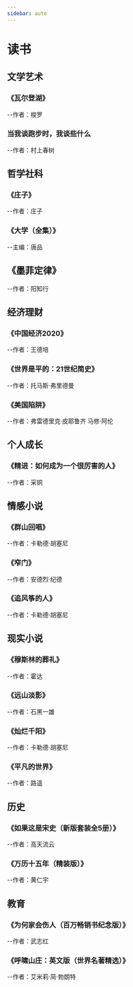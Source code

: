 ```yaml
---
sidebar: auto
---
```

# 读书

## 文学艺术
### 《瓦尔登湖》
--作者：梭罗
### 当我谈跑步时，我谈些什么 
--作者：村上春树

## 哲学社科
### 《庄子》
--作者：庄子
### 《大学（全集）》
--主编：唐品
## 《墨菲定律》
--作者：阳知行


## 经济理财
### 《中国经济2020》
--作者：王德培
### 《世界是平的：21世纪简史》
--作者：托马斯·弗里德曼

### 《美国陷阱》
--作者：弗雷德里克·皮耶鲁齐 马修·阿伦
## 个人成长
### 《精进：如何成为一个很厉害的人》
--作者：采铜

## 情感小说
### 《群山回唱》
--作者：卡勒德·胡塞尼
### 《窄门》
--作者：安德烈·纪德
### 《追风筝的人》
--作者：卡勒德·胡塞尼

## 现实小说
### 《穆斯林的葬礼》
--作者：霍达
### 《远山淡影》
--作者：石黑一雄
### 《灿烂千阳》
--作者：卡勒德·胡塞尼
### 《平凡的世界》
--作者：路遥

## 历史
### 《如果这是宋史（新版套装全5册）》
--作者：高天流云
### 《万历十五年（精装版）》
--作者：黄仁宇
## 教育
### 《为何家会伤人（百万畅销书纪念版）》
--作者：武志红
### 《呼啸山庄：英文版（世界名著精选）》
--作者：艾米莉·简·勃朗特








